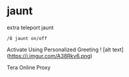 # jaunt
extra teleport jaunt

```
/8 jaunt on/off
```
Activate Using Personalized Greeting ! [alt text] (https://i.imgur.com/A38Rkv6.png)



Tera Online Proxy 
